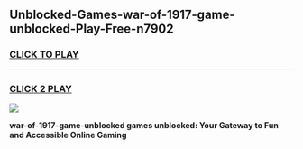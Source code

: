 
## Unblocked-Games-war-of-1917-game-unblocked-Play-Free-n7902
<h3>
<a href="https://premium76.site?title=war-of-1917-game-unblocked&ref=09A">CLICK TO PLAY</a></h3>
<hr>

<h3>
<a href="https://premium76.site?title=war-of-1917-game-unblocked&ref=09A">CLICK 2 PLAY</a>
  
</h3>

<a href="https://premium76.site?title=war-of-1917-game-unblocked&ref=09A"><img src="https://clearcache.store/games.png"></a>


**war-of-1917-game-unblocked games unblocked: Your Gateway to Fun and Accessible Online Gaming**
